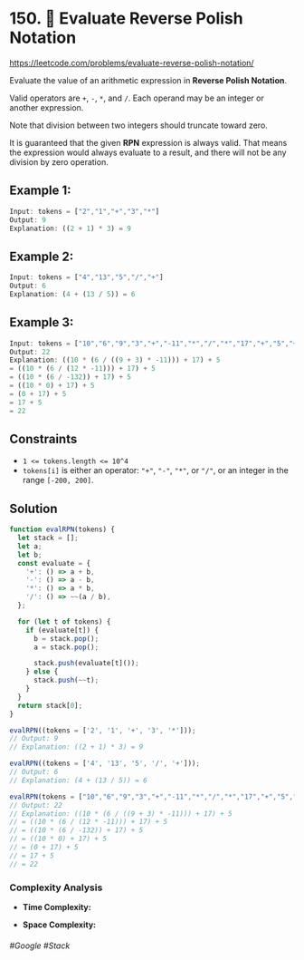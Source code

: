 # 150. 🔎 Evaluate Reverse Polish Notation
https://leetcode.com/problems/evaluate-reverse-polish-notation/

Evaluate the value of an arithmetic expression in <b>Reverse Polish Notation</b>.

Valid operators are `+`, `-`, `*`, and `/`. Each operand may be an integer or another expression.

Note that division between two integers should truncate toward zero.

It is guaranteed that the given <b>RPN</b> expression is always valid. That means the expression would always evaluate to a result, and there will not be any division by zero operation.

## Example 1:
````js
Input: tokens = ["2","1","+","3","*"]
Output: 9
Explanation: ((2 + 1) * 3) = 9
````
## Example 2:
````js
Input: tokens = ["4","13","5","/","+"]
Output: 6
Explanation: (4 + (13 / 5)) = 6
````
## Example 3:
````js
Input: tokens = ["10","6","9","3","+","-11","*","/","*","17","+","5","+"]
Output: 22
Explanation: ((10 * (6 / ((9 + 3) * -11))) + 17) + 5
= ((10 * (6 / (12 * -11))) + 17) + 5
= ((10 * (6 / -132)) + 17) + 5
= ((10 * 0) + 17) + 5
= (0 + 17) + 5
= 17 + 5
= 22
````


## Constraints
- `1 <= tokens.length <= 10^4`
- `tokens[i]` is either an operator: `"+"`, `"-"`, `"*"`, or `"/"`, or an integer in the range `[-200, 200]`.

## Solution 
````js
function evalRPN(tokens) {
  let stack = [];
  let a;
  let b;
  const evaluate = {
    '+': () => a + b,
    '-': () => a - b,
    '*': () => a * b,
    '/': () => ~~(a / b),
  };

  for (let t of tokens) {
    if (evaluate[t]) {
      b = stack.pop();
      a = stack.pop();

      stack.push(evaluate[t]());
    } else {
      stack.push(~~t);
    }
  }
  return stack[0];
}

evalRPN((tokens = ['2', '1', '+', '3', '*']));
// Output: 9
// Explanation: ((2 + 1) * 3) = 9

evalRPN((tokens = ['4', '13', '5', '/', '+']));
// Output: 6
// Explanation: (4 + (13 / 5)) = 6

evalRPN(tokens = ["10","6","9","3","+","-11","*","/","*","17","+","5","+"]);
// Output: 22
// Explanation: ((10 * (6 / ((9 + 3) * -11))) + 17) + 5
// = ((10 * (6 / (12 * -11))) + 17) + 5
// = ((10 * (6 / -132)) + 17) + 5
// = ((10 * 0) + 17) + 5
// = (0 + 17) + 5
// = 17 + 5
// = 22
````
### Complexity Analysis

- <b>Time Complexity:</b> 

- <b>Space Complexity:</b> 
###### #Google #Stack
